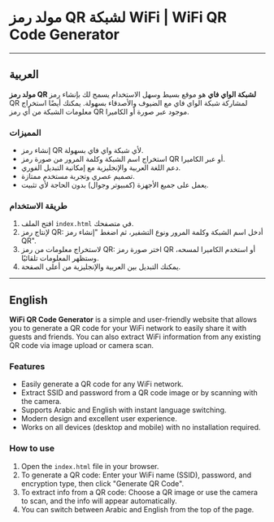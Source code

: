 # مولد رمز QR لشبكة WiFi | WiFi QR Code Generator

---

## العربية

**مولد رمز QR لشبكة الواي فاي** هو موقع بسيط وسهل الاستخدام يسمح لك بإنشاء رمز QR لمشاركة شبكة الواي فاي مع الضيوف والأصدقاء بسهولة. يمكنك أيضًا استخراج معلومات الشبكة من أي رمز QR موجود عبر صورة أو الكاميرا.

### المميزات
- إنشاء رمز QR لأي شبكة واي فاي بسهولة.
- استخراج اسم الشبكة وكلمة المرور من صورة رمز QR أو عبر الكاميرا.
- دعم اللغة العربية والإنجليزية مع إمكانية التبديل الفوري.
- تصميم عصري وتجربة مستخدم ممتازة.
- يعمل على جميع الأجهزة (كمبيوتر وجوال) بدون الحاجة لأي تثبيت.

### طريقة الاستخدام
1. افتح الملف `index.html` في متصفحك.
2. لإنتاج رمز QR: أدخل اسم الشبكة وكلمة المرور ونوع التشفير، ثم اضغط "إنشاء رمز QR".
3. لاستخراج معلومات من رمز QR: اختر صورة رمز QR أو استخدم الكاميرا لمسحه، وستظهر المعلومات تلقائيًا.
4. يمكنك التبديل بين العربية والإنجليزية من أعلى الصفحة.

---

## English

**WiFi QR Code Generator** is a simple and user-friendly website that allows you to generate a QR code for your WiFi network to easily share it with guests and friends. You can also extract WiFi information from any existing QR code via image upload or camera scan.

### Features
- Easily generate a QR code for any WiFi network.
- Extract SSID and password from a QR code image or by scanning with the camera.
- Supports Arabic and English with instant language switching.
- Modern design and excellent user experience.
- Works on all devices (desktop and mobile) with no installation required.

### How to use
1. Open the `index.html` file in your browser.
2. To generate a QR code: Enter your WiFi name (SSID), password, and encryption type, then click "Generate QR Code".
3. To extract info from a QR code: Choose a QR image or use the camera to scan, and the info will appear automatically.
4. You can switch between Arabic and English from the top of the page. 
